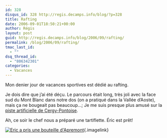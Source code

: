 ```yaml
---
id: 328
disqus_id: 328 http://regis.decamps.info/blog/?p=328
title: Rafting
date: 2006-09-01T18:50:21+00:00
author: Régis
layout: post
guid: http://regis.decamps.info/blog/2006/09/rafting/
permalink: /blog/2006/09/rafting/
tmac_last_id:
  - ""
dsq_thread_id:
  - "806342301"
categories:
  - Vacances
---
```

Mon denier jour de vacances sportives est dédié au rafting.

Je dois dire que j’ai été déçu. Le parcours était long, très joli avec la face sud du Mont Blanc dans notre dos (on a pratiqué dans la Vallée d’Aoste), mais ça ne bougeait pas beaucoup…; Je me suis presque plus amusé sur la [piste artificielle de Cergy-Pontoise](http://www.basedeloisirs95.com/index.php?option=com_content&task=view&id=1&Itemid=2).

Ah, ce soir le chef nous a préparé une tartiflette. Éric est prêt!
  
[<img id="image331" src="http://regis.decamps.info/blog/wp-content/uploads/2006/09/IMG_3429.thumbnail.JPG" alt="Eric a pris une bouteille d'Apremont" />](http://regis.decamps.info/blog/wp-content/uploads/2006/09/IMG_3429.JPG "Eric a pris une bouteille d'Apremont"){.imagelink}
